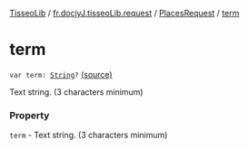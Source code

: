 [TisseoLib](../../index.md) / [fr.docjyJ.tisseoLib.request](../index.md) / [PlacesRequest](index.md) / [term](./term.md)

# term

`var term: `[`String`](https://kotlinlang.org/api/latest/jvm/stdlib/kotlin/-string/index.html)`?` [(source)](https://github.com/docjyj/tisseoLib/tree/master/src/main/kotlin/fr/docjyJ/tisseoLib/request/PlacesRequest.kt#L41)

Text string. (3 characters minimum)

### Property

`term` - Text string. (3 characters minimum)